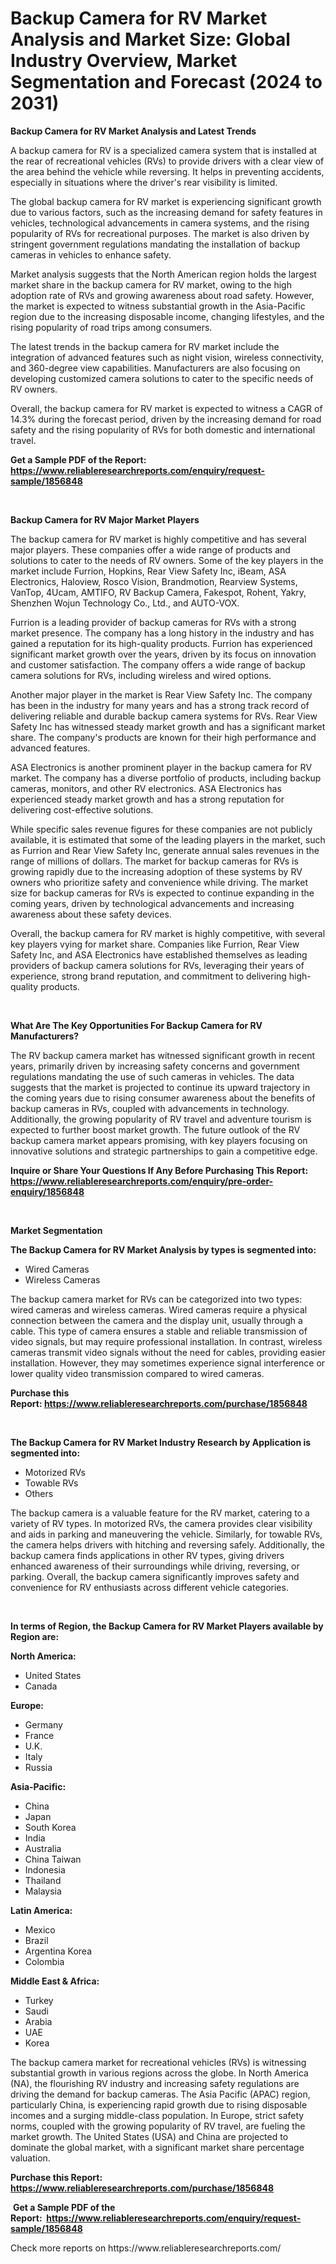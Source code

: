 <p><h1>Backup Camera for RV Market Analysis and Market Size: Global Industry Overview, Market Segmentation and Forecast (2024 to 2031)</h1></p><p><strong>Backup Camera for RV Market Analysis and Latest Trends</strong></p>
<p><p>A backup camera for RV is a specialized camera system that is installed at the rear of recreational vehicles (RVs) to provide drivers with a clear view of the area behind the vehicle while reversing. It helps in preventing accidents, especially in situations where the driver's rear visibility is limited.</p><p>The global backup camera for RV market is experiencing significant growth due to various factors, such as the increasing demand for safety features in vehicles, technological advancements in camera systems, and the rising popularity of RVs for recreational purposes. The market is also driven by stringent government regulations mandating the installation of backup cameras in vehicles to enhance safety.</p><p>Market analysis suggests that the North American region holds the largest market share in the backup camera for RV market, owing to the high adoption rate of RVs and growing awareness about road safety. However, the market is expected to witness substantial growth in the Asia-Pacific region due to the increasing disposable income, changing lifestyles, and the rising popularity of road trips among consumers.</p><p>The latest trends in the backup camera for RV market include the integration of advanced features such as night vision, wireless connectivity, and 360-degree view capabilities. Manufacturers are also focusing on developing customized camera solutions to cater to the specific needs of RV owners.</p><p>Overall, the backup camera for RV market is expected to witness a CAGR of 14.3% during the forecast period, driven by the increasing demand for road safety and the rising popularity of RVs for both domestic and international travel.</p></p>
<p><strong>Get a Sample PDF of the Report:&nbsp; <a href="https://www.reliableresearchreports.com/enquiry/request-sample/1856848">https://www.reliableresearchreports.com/enquiry/request-sample/1856848</a></strong></p>
<p>&nbsp;</p>
<p><strong>Backup Camera for RV Major Market Players</strong></p>
<p><p>The backup camera for RV market is highly competitive and has several major players. These companies offer a wide range of products and solutions to cater to the needs of RV owners. Some of the key players in the market include Furrion, Hopkins, Rear View Safety Inc, iBeam, ASA Electronics, Haloview, Rosco Vision, Brandmotion, Rearview Systems, VanTop, 4Ucam, AMTIFO, RV Backup Camera, Fakespot, Rohent, Yakry, Shenzhen Wojun Technology Co., Ltd., and AUTO-VOX.</p><p>Furrion is a leading provider of backup cameras for RVs with a strong market presence. The company has a long history in the industry and has gained a reputation for its high-quality products. Furrion has experienced significant market growth over the years, driven by its focus on innovation and customer satisfaction. The company offers a wide range of backup camera solutions for RVs, including wireless and wired options.</p><p>Another major player in the market is Rear View Safety Inc. The company has been in the industry for many years and has a strong track record of delivering reliable and durable backup camera systems for RVs. Rear View Safety Inc has witnessed steady market growth and has a significant market share. The company's products are known for their high performance and advanced features.</p><p>ASA Electronics is another prominent player in the backup camera for RV market. The company has a diverse portfolio of products, including backup cameras, monitors, and other RV electronics. ASA Electronics has experienced steady market growth and has a strong reputation for delivering cost-effective solutions.</p><p>While specific sales revenue figures for these companies are not publicly available, it is estimated that some of the leading players in the market, such as Furrion and Rear View Safety Inc, generate annual sales revenues in the range of millions of dollars. The market for backup cameras for RVs is growing rapidly due to the increasing adoption of these systems by RV owners who prioritize safety and convenience while driving. The market size for backup cameras for RVs is expected to continue expanding in the coming years, driven by technological advancements and increasing awareness about these safety devices.</p><p>Overall, the backup camera for RV market is highly competitive, with several key players vying for market share. Companies like Furrion, Rear View Safety Inc, and ASA Electronics have established themselves as leading providers of backup camera solutions for RVs, leveraging their years of experience, strong brand reputation, and commitment to delivering high-quality products.</p></p>
<p>&nbsp;</p>
<p><strong>What Are The Key Opportunities For Backup Camera for RV Manufacturers?</strong></p>
<p><p>The RV backup camera market has witnessed significant growth in recent years, primarily driven by increasing safety concerns and government regulations mandating the use of such cameras in vehicles. The data suggests that the market is projected to continue its upward trajectory in the coming years due to rising consumer awareness about the benefits of backup cameras in RVs, coupled with advancements in technology. Additionally, the growing popularity of RV travel and adventure tourism is expected to further boost market growth. The future outlook of the RV backup camera market appears promising, with key players focusing on innovative solutions and strategic partnerships to gain a competitive edge.</p></p>
<p><strong>Inquire or Share Your Questions If Any Before Purchasing This Report: <a href="https://www.reliableresearchreports.com/enquiry/pre-order-enquiry/1856848">https://www.reliableresearchreports.com/enquiry/pre-order-enquiry/1856848</a></strong></p>
<p>&nbsp;</p>
<p><strong>Market Segmentation</strong></p>
<p><strong>The Backup Camera for RV Market Analysis by types is segmented into:</strong></p>
<p><ul><li>Wired Cameras</li><li>Wireless Cameras</li></ul></p>
<p><p>The backup camera market for RVs can be categorized into two types: wired cameras and wireless cameras. Wired cameras require a physical connection between the camera and the display unit, usually through a cable. This type of camera ensures a stable and reliable transmission of video signals, but may require professional installation. In contrast, wireless cameras transmit video signals without the need for cables, providing easier installation. However, they may sometimes experience signal interference or lower quality video transmission compared to wired cameras.</p></p>
<p><strong>Purchase this Report:&nbsp;<a href="https://www.reliableresearchreports.com/purchase/1856848">https://www.reliableresearchreports.com/purchase/1856848</a></strong></p>
<p>&nbsp;</p>
<p><strong>The Backup Camera for RV Market Industry Research by Application is segmented into:</strong></p>
<p><ul><li>Motorized RVs</li><li>Towable RVs</li><li>Others</li></ul></p>
<p><p>The backup camera is a valuable feature for the RV market, catering to a variety of RV types. In motorized RVs, the camera provides clear visibility and aids in parking and maneuvering the vehicle. Similarly, for towable RVs, the camera helps drivers with hitching and reversing safely. Additionally, the backup camera finds applications in other RV types, giving drivers enhanced awareness of their surroundings while driving, reversing, or parking. Overall, the backup camera significantly improves safety and convenience for RV enthusiasts across different vehicle categories.</p></p>
<p>&nbsp;</p>
<p><strong>In terms of Region, the Backup Camera for RV Market Players available by Region are:</strong></p>
<p>
    <p> <strong> North America: </strong>
        <ul>
            <li>United States</li>
            <li>Canada</li>
        </ul>
        </p> 
    <p> <strong> Europe: </strong>
        <ul>
            <li>Germany</li>
            <li>France</li>
            <li>U.K.</li>
            <li>Italy</li>
            <li>Russia</li>
        </ul>
        </p> 
    <p> <strong> Asia-Pacific: </strong>
        <ul>
            <li>China</li>
            <li>Japan</li>
            <li>South Korea</li>
            <li>India</li>
            <li>Australia</li>
            <li>China Taiwan</li>
            <li>Indonesia</li>
            <li>Thailand</li>
            <li>Malaysia</li>
        </ul>
        </p> 
    <p> <strong> Latin America: </strong>
        <ul>
            <li>Mexico</li>
            <li>Brazil</li>
            <li>Argentina Korea</li>
            <li>Colombia</li>
        </ul>
        </p> 
    <p> <strong> Middle East & Africa: </strong>
        <ul>
            <li>Turkey</li>
            <li>Saudi</li>
            <li>Arabia</li>
            <li>UAE</li>
            <li>Korea</li>
        </ul>
    </p>
    </p>
<p><p>The backup camera market for recreational vehicles (RVs) is witnessing substantial growth in various regions across the globe. In North America (NA), the flourishing RV industry and increasing safety regulations are driving the demand for backup cameras. The Asia Pacific (APAC) region, particularly China, is experiencing rapid growth due to rising disposable incomes and a surging middle-class population. In Europe, strict safety norms, coupled with the growing popularity of RV travel, are fueling the market growth. The United States (USA) and China are projected to dominate the global market, with a significant market share percentage valuation.</p></p>
<p><strong>Purchase this Report: <a href="https://www.reliableresearchreports.com/purchase/1856848">https://www.reliableresearchreports.com/purchase/1856848</a></strong></p>
<p>&nbsp;<strong>Get a Sample PDF of the Report:&nbsp;&nbsp;<a href="https://www.reliableresearchreports.com/enquiry/request-sample/1856848">https://www.reliableresearchreports.com/enquiry/request-sample/1856848</a></strong></p>
<p><strong></strong></p>
<p>Check more reports on https://www.reliableresearchreports.com/</p>